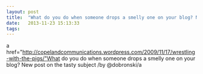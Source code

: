 ```yaml
---
layout: post
title:  "What do you do when someone drops a smelly one on your blog? New post on the tasty subject /by @dobronski"
date:   2013-11-23 15:13:33
tags:   
---
```


a href="http://copelandcommunications.wordpress.com/2009/11/17/wrestling-with-the-pigs/"What do you do when someone drops a smelly one on your blog? New post on the tasty subject /by @dobronski/a
